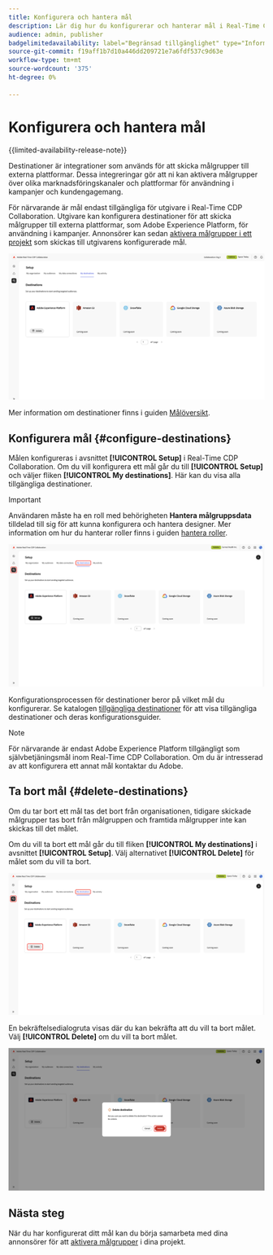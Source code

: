 ```yaml
---
title: Konfigurera och hantera mål
description: Lär dig hur du konfigurerar och hanterar mål i Real-Time CDP Collaboration.
audience: admin, publisher
badgelimitedavailability: label="Begränsad tillgänglighet" type="Informative" url="https://helpx.adobe.com/legal/product-descriptions/real-time-customer-data-platform-collaboration.html newtab=true"
source-git-commit: f19aff1b7d10a446dd209721e7a6fdf537c9d63e
workflow-type: tm+mt
source-wordcount: '375'
ht-degree: 0%

---
```


# Konfigurera och hantera mål

{{limited-availability-release-note}}

Destinationer är integrationer som används för att skicka målgrupper till externa plattformar. Dessa integreringar gör att ni kan aktivera målgrupper över olika marknadsföringskanaler och plattformar för användning i kampanjer och kundengagemang.

För närvarande är mål endast tillgängliga för utgivare i Real-Time CDP Collaboration. Utgivare kan konfigurera destinationer för att skicka målgrupper till externa plattformar, som Adobe Experience Platform, för användning i kampanjer. Annonsörer kan sedan [aktivera målgrupper i ett projekt](../collaborate/activate.md) som skickas till utgivarens konfigurerade mål.

![Fliken Mina mål på arbetsytan Konfigurera som visar aktiva Adobe Experience Platform-mål](/help/assets/setup/manage-destinations/my-destinations-overview.png)

Mer information om destinationer finns i guiden [Målöversikt](../destinations/overview.md).

## Konfigurera mål {#configure-destinations}

Målen konfigureras i avsnittet **[!UICONTROL Setup]** i Real-Time CDP Collaboration. Om du vill konfigurera ett mål går du till **[!UICONTROL Setup]** och väljer fliken **[!UICONTROL My destinations]**. Här kan du visa alla tillgängliga destinationer.

>[!IMPORTANT]
>
>Användaren måste ha en roll med behörigheten **Hantera målgruppsdata** tilldelad till sig för att kunna konfigurera och hantera designer. Mer information om hur du hanterar roller finns i guiden [hantera roller](../permissions/manage-roles.md).

![Fliken Mina mål på arbetsytan Konfigurera visar tillgängliga mål.](/help/assets/setup/manage-destinations/my-destinations.png)

Konfigurationsprocessen för destinationer beror på vilket mål du konfigurerar. Se katalogen [tillgängliga destinationer](../destinations/overview.md#available-destinations) för att visa tillgängliga destinationer och deras konfigurationsguider.

>[!NOTE]
>
>För närvarande är endast Adobe Experience Platform tillgängligt som självbetjäningsmål inom Real-Time CDP Collaboration. Om du är intresserad av att konfigurera ett annat mål kontaktar du Adobe.

## Ta bort mål {#delete-destinations}

Om du tar bort ett mål tas det bort från organisationen, tidigare skickade målgrupper tas bort från målgruppen och framtida målgrupper inte kan skickas till det målet.

Om du vill ta bort ett mål går du till fliken **[!UICONTROL My destinations]** i avsnittet **[!UICONTROL Setup]**. Välj alternativet **[!UICONTROL Delete]** för målet som du vill ta bort.

![Arbetsytan Mina mål med alternativet Ta bort markerat för Adobe Experience Platform-målet.](/help/assets/setup/manage-destinations/delete-destination.png)

En bekräftelsedialogruta visas där du kan bekräfta att du vill ta bort målet. Välj **[!UICONTROL Delete]** om du vill ta bort målet.

![Dialogrutan Ta bort mål med alternativet Ta bort markerat.](/help/assets/setup/manage-destinations/delete-destination-confirm.png)

## Nästa steg

När du har konfigurerat ditt mål kan du börja samarbeta med dina annonsörer för att [aktivera målgrupper](../collaborate/activate.md) i dina projekt.
